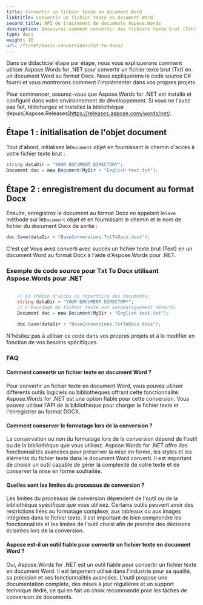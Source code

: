 ```yaml
---
title: Convertir un fichier texte en document Word
linktitle: Convertir un fichier texte en document Word
second_title: API de traitement de documents Aspose.Words
description: Découvrez comment convertir des fichiers texte brut (Txt) en documents Word (Docx) à l'aide d'Aspose.Words pour .NET. Tutoriel étape par étape avec un exemple de code.
type: docs
weight: 10
url: /fr/net/basic-conversions/txt-to-docx/
---
```


Dans ce didacticiel étape par étape, nous vous expliquerons comment utiliser Aspose.Words for .NET pour convertir un fichier texte brut (Txt) en un document Word au format Docx. Nous expliquerons le code source C# fourni et vous montrerons comment l'implémenter dans vos propres projets.

 Pour commencer, assurez-vous que Aspose.Words for .NET est installé et configuré dans votre environnement de développement. Si vous ne l'avez pas fait, téléchargez et installez la bibliothèque depuis[Aspose.Releases]https://releases.aspose.com/words/net/.

## Étape 1 : initialisation de l'objet document

 Tout d'abord, initialisez le`Document` objet en fournissant le chemin d'accès à votre fichier texte brut :

```csharp
string dataDir = "YOUR DOCUMENT DIRECTORY";
Document doc = new Document(MyDir + "English text.txt");
```

## Étape 2 : enregistrement du document au format Docx

 Ensuite, enregistrez le document au format Docx en appelant le`Save` méthode sur le`Document` objet et en fournissant le chemin et le nom de fichier du document Docx de sortie :

```csharp
doc.Save(dataDir + "BaseConversions.TxtToDocx.docx");
```

C'est ça! Vous avez converti avec succès un fichier texte brut (Text) en un document Word au format Docx à l'aide d'Aspose.Words pour .NET.

### Exemple de code source pour Txt To Docx utilisant Aspose.Words pour .NET

```csharp

	// Le chemin d'accès au répertoire des documents.
	string dataDir = "YOUR DOCUMENT DIRECTORY";
	// L'encodage du fichier texte est automatiquement détecté.
	Document doc = new Document(MyDir + "English text.txt");

	doc.Save(dataDir + "BaseConversions.TxtToDocx.docx");

```

N'hésitez pas à utiliser ce code dans vos propres projets et à le modifier en fonction de vos besoins spécifiques.

### FAQ

#### Comment convertir un fichier texte en document Word ?

Pour convertir un fichier texte en document Word, vous pouvez utiliser différents outils logiciels ou bibliothèques offrant cette fonctionnalité. Aspose.Words for .NET est une option fiable pour cette conversion. Vous pouvez utiliser l'API de la bibliothèque pour charger le fichier texte et l'enregistrer au format DOCX.

#### Comment conserver le formatage lors de la conversion ?

La conservation ou non du formatage lors de la conversion dépend de l'outil ou de la bibliothèque que vous utilisez. Aspose.Words for .NET offre des fonctionnalités avancées pour préserver la mise en forme, les styles et les éléments du fichier texte dans le document Word converti. Il est important de choisir un outil capable de gérer la complexité de votre texte et de conserver la mise en forme souhaitée.

#### Quelles sont les limites du processus de conversion ?

Les limites du processus de conversion dépendent de l'outil ou de la bibliothèque spécifique que vous utilisez. Certains outils peuvent avoir des restrictions liées au formatage complexe, aux tableaux ou aux images intégrées dans le fichier texte. Il est important de bien comprendre les fonctionnalités et les limites de l'outil choisi afin de prendre des décisions éclairées lors de la conversion.

#### Aspose est-il un outil fiable pour convertir un fichier texte en document Word ?

Oui, Aspose.Words for .NET est un outil fiable pour convertir un fichier texte en document Word. Il est largement utilisé dans l’industrie pour sa qualité, sa précision et ses fonctionnalités avancées. L'outil propose une documentation complète, des mises à jour régulières et un support technique dédié, ce qui en fait un choix recommandé pour les tâches de conversion de documents.